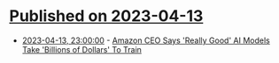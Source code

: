# [Published on 2023-04-13](index.md)

* [2023-04-13, 23:00:00](https://slashdot.org/story/23/04/13/2024236/amazon-ceo-says-really-good-ai-models-take-billions-of-dollars-to-train?utm_source=rss1.0mainlinkanon&utm_medium=feed) - [Amazon CEO Says 'Really Good' AI Models Take 'Billions of Dollars' To Train](https://slashdot.org/story/23/04/13/2024236/amazon-ceo-says-really-good-ai-models-take-billions-of-dollars-to-train?utm_source=rss1.0mainlinkanon&utm_medium=feed)
